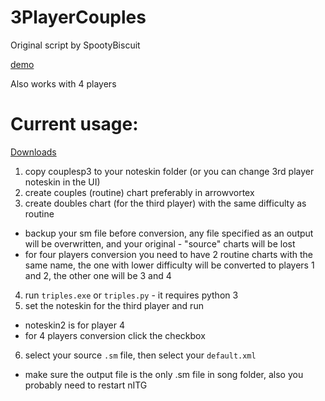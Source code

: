 # 3PlayerCouples
Original script by SpootyBiscuit 

[demo](https://youtu.be/gzuTTFQaElw)

Also works with 4 players

# Current usage:

[Downloads](https://github.com/FIXMBR/3PlayerCouples/releases/)

1. copy couplesp3 to your noteskin folder (or you can change 3rd player noteskin in the UI)
2. create couples (routine) chart preferably in arrowvortex
3. create doubles chart (for the third player) with the same difficulty as routine
  - backup your sm file before conversion, any file specified as an output will be overwritten, and your original - "source" charts will be lost
  - for four players conversion you need to have 2 routine charts with the same name, the one with lower difficulty will be converted to players 1 and 2, the other one will be 3 and 4
4. run `triples.exe` or `triples.py` - it requires python 3
5. set the noteskin for the third player and run
  - noteskin2 is for player 4
  - for 4 players conversion click the checkbox
6. select your source `.sm` file, then select your `default.xml`
  - make sure the output file is the only .sm file in song folder, also you probably need to restart nITG
